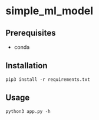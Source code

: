 # simple_ml_model

## Prerequisites

- conda

## Installation

```
pip3 install -r requirements.txt
```

## Usage
```
python3 app.py -h
```
